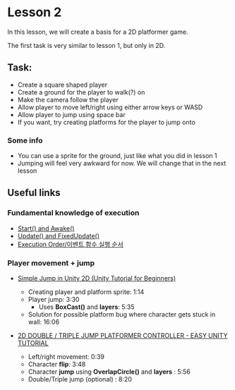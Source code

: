 # Lesson 2

In this lesson, we will create a basis for a 2D platformer game.

The first task is very similar to lesson 1, but only in 2D.

## Task:
* Create a square shaped player
* Create a ground for the player to walk(?) on
* Make the camera follow the player
* Allow player to move left/right using either arrow keys or WASD
* Allow player to jump using space bar
* If you want, try creating platforms for the player to jump onto

### Some info
+ You can use a sprite for the ground, just like what you did in lesson 1
+ Jumping will feel very awkward for now. We will change that in the next lesson

## Useful links
### Fundamental knowledge of execution
* [Start() and Awake()](https://unity3d.com/kr/learn/tutorials/topics/scripting/awake-and-start)
* [Update() and FixedUpdate()](https://unity3d.com/kr/learn/tutorials/topics/scripting/update-and-fixedupdate)
* [Execution Order/이벤트 함수 실행 순서](https://docs.unity3d.com/kr/530/Manual/ExecutionOrder.html)

### Player movement + jump
* [Simple Jump in Unity 2D (Unity Tutorial for Beginners)](https://www.youtube.com/watch?v=ptvK4Fp5vRY)
  + Creating player and platform sprite: 1:14
  + Player jump: 3:30
    - Uses **BoxCast()** and **layers**: 5:35
  + Solution for possible platform bug where character gets stuck in wall: 16:06
  
* [2D DOUBLE / TRIPLE JUMP PLATFORMER CONTROLLER - EASY UNITY TUTORIAL](https://www.youtube.com/watch?v=QGDeafTx5ug)
  + Left/right movement: 0:39
  + Character **flip**: 3:48
  + Character **jump** using **OverlapCircle()** and **layers** : 5:56
  + Double/Triple jump (optional) : 8:20
  



